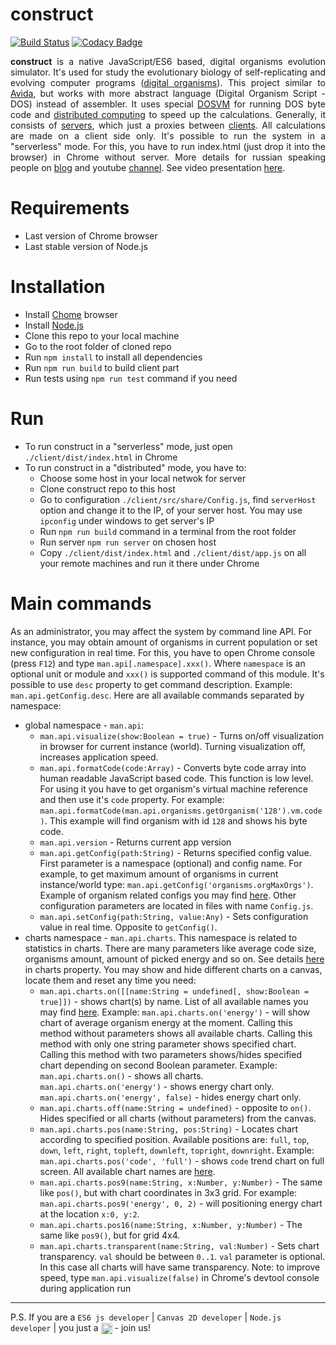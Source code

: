# construct
[![Build Status](https://travis-ci.org/tmptrash/construct.svg?branch=master)](https://travis-ci.org/tmptrash/construct) [![Codacy Badge](https://api.codacy.com/project/badge/Grade/da2d5c5f53d04df79c9aae3599555b4e)](https://www.codacy.com/app/flatline/construct?utm_source=github.com&amp;utm_medium=referral&amp;utm_content=tmptrash/construct&amp;utm_campaign=Badge_Grade)

<p align="justify"><b>construct</b> is a native JavaScript/ES6 based, digital organisms evolution simulator. It's used for study the evolutionary biology of self-replicating and evolving computer programs (<a href="https://en.wikipedia.org/wiki/Digital_organism">digital organisms</a>). This project similar to <a href="https://en.wikipedia.org/wiki/Avida">Avida</a>, but works with more abstract language (Digital Organism Script - DOS) instead of assembler. It uses special <a href="https://github.com/tmptrash/construct/tree/master/client/src/jsvm">DOSVM</a> for running DOS byte code and <a href="https://en.wikipedia.org/wiki/Distributed_computing">distributed computing</a> to speed up the calculations. Generally, it consists of <a href="https://github.com/tmptrash/construct/tree/v0.2/server/src">servers</a>, which just a proxies between <a href="https://github.com/tmptrash/construct/tree/v0.2/client/src">clients</a>. All calculations are made on a client side only.  It's possible to run the system in a "serverless" mode. For this, you have to run index.html (just drop it into the browser) in Chrome without server. More details for russian speaking people on <a href="https://jevosite.wordpress.com">blog</a> and youtube <a href="https://www.youtube.com/playlist?list=PL1NiKjXMaBimPuybPIXkVuO1MYy53XcdW">channel</a>. See video presentation <a href="https://www.youtube.com/watch?v=9ykr9KzcKq8">here</a>.
</p>

# Requirements
- Last version of Chrome browser
- Last stable version of Node.js

# Installation
- Install [Chome](https://www.google.com/chrome/browser/desktop/index.html) browser
- Install [Node.js](https://nodejs.org/uk/)
- Clone this repo to your local machine
- Go to the root folder of cloned repo
- Run `npm install` to install all dependencies
- Run `npm run build` to build client part
- Run tests using `npm run test` command if you need

# Run
- To run construct in a "serverless" mode, just open `./client/dist/index.html` in Chrome
- To run construct in a "distributed" mode, you have to:
    - Choose some host in your local netwok for server
    - Clone construct repo to this host
    - Go to configuration `./client/src/share/Config.js`, find `serverHost` option and change it to the IP, of your server host. You may use `ipconfig` under windows to get server's IP
    - Run `npm run build` command in a terminal from the root folder
    - Run server `npm run server` on chosen host
    - Copy `./client/dist/index.html` and `./client/dist/app.js` on all your remote machines and run it there under Chrome

# Main commands
As an administrator, you may affect the system by command line API. For instance, you may obtain amount of organisms in current population or set new configuration in real time. For this, you have to open Chrome console (press `F12`) and type `man.api[.namespace].xxx()`. Where `namespace` is an optional unit or module and `xxx()` is supported command of this module. It's possible to use `desc` property to get command description. Example: `man.api.getConfig.desc`. Here are all available commands separated by namespace:
- global namespace - `man.api`:
  - `man.api.visualize(show:Boolean = true)` - Turns on/off visualization in browser for current instance (world). Turning visualization off, increases application speed.
  - `man.api.formatCode(code:Array)` - Converts byte code array into human readable JavaScript based code. This function is low level. For using it you have to get organism's virtual machine reference and then use it's `code` property. For example: `man.api.formatCode(man.api.organisms.getOrganism('128').vm.code)`. This example will find organism with id `128` and shows his byte code.
  - `man.api.version` - Returns current app version
  - `man.api.getConfig(path:String)` - Returns specified config value. First parameter is a namespace (optional) and config name. For example, to get maximum amount of organisms in current instance/world type: `man.api.getConfig('organisms.orgMaxOrgs')`. Example of organism related configs you may find [here](https://github.com/tmptrash/construct/blob/master/client/src/manager/plugins/organisms/Config.js). Other configuration parameters are located in files with name `Config.js`.
  - `man.api.setConfig(path:String, value:Any)` - Sets configuration value in real time. Opposite to `getConfig()`.
- charts namespace - `man.api.charts`. This namespace is related to statistics in charts. There are many parameters like average code size, organisms amount, amount of picked energy and so on. See details [here](https://github.com/tmptrash/construct/blob/master/client/src/manager/plugins/status/charts/Config.js) in charts property. You may show and hide different charts on a canvas, locate them and reset any time you need:
  - `man.api.charts.on([[name:String = undefined[, show:Boolean = true]])` - shows chart(s) by name. List of all available names you may find [here](https://github.com/tmptrash/construct/blob/master/client/src/manager/plugins/status/charts/Config.js). Example: `man.api.charts.on('energy')` - will show chart of average organism energy at the moment. Calling this method without parameters shows all available charts. Calling this method with only one string parameter shows specified chart. Calling this method with two parameters shows/hides specified chart depending on second Boolean parameter. Example: `man.api.charts.on()` - shows all charts. `man.api.charts.on('energy')` - shows energy chart only. `man.api.charts.on('energy', false)` - hides energy chart only.
  - `man.api.charts.off(name:String = undefined)` - opposite to `on()`. Hides specified or all charts (without parameters) from the canvas.
  - `man.api.charts.pos(name:String, pos:String)` - Locates chart according to specified position. Available positions are: `full`, `top`, `down`, `left`, `right`, `topleft`, `downleft`, `topright`, `downright`. Example: `man.api.charts.pos('code', 'full')` - shows `code` trend chart on full screen. All available chart names are [here](https://github.com/tmptrash/construct/blob/master/client/src/manager/plugins/status/charts/Config.js).
  - `man.api.charts.pos9(name:String, x:Number, y:Number)` - The same like `pos()`, but with chart coordinates in 3x3 grid. For example: `man.api.charts.pos9('energy', 0, 2)` - will positioning energy chart at the location `x:0, y:2`.
  - `man.api.charts.pos16(name:String, x:Number, y:Number)` - The same like `pos9()`, but for grid 4x4.
  - `man.api.charts.transparent(name:String, val:Number)` - Sets chart transparency. `val` should be between `0..1`. `val` parameter is optional. In this case all charts will have same transparency.
Note: to improve speed, type `man.api.visualize(false)` in Chrome's devtool console during application run
___
P.S. If you are a `ES6 js developer` | `Canvas 2D developer` | `Node.js developer` | you just a <img align="center" width="18" height="18" src="https://github.com/tmptrash/construct/raw/v0.2/assets/ninja-icon.png"> - join us!
